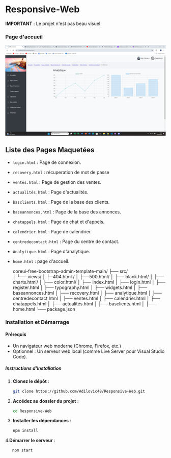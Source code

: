 # Responsive-Web
**IMPORTANT** : 
Le projet n'est pas beau visuel
### Page d'accueil
![Maquette Analytique](./image/Analytiques.png)



## Liste des Pages Maquetées

- `login.html` : Page de connexion.
- `recovery.html` : récuperation de mot de passe
- `ventes.html` : Page de gestion des ventes.
- `actualités.html` : Page d'actualités.
- `basclients.html` : Page de la base des clients.
- `baseannonces.html` : Page de la base des annonces.
- `chatappels.html` : Page de chat et d'appels.
- `calendrier.html` : Page de calendrier.
- `centredecontact.html` : Page du centre de contact.
- `Analytique.html` : Page d'analytique.
- `home.html` : page d'accueil.

  coreui-free-bootstrap-admin-template-main/
├── src/  
│   └── views/
│       ├─404.html /
│       ├──500.html/
│       ├── blank.html/
│       ├── charts.html/
│       ├── color.html/
│       ├── index.html
│       ├── login.html
│       ├── register.html
│       ├── typography.html
│       ├── widgets.html
│       ├── baseannonces.html
│       ├── recovery.html
│       ├── analytique.html
│       ├── centredecontact.html
│       ├── ventes.html
│       ├── calendrier.html
│       ├── chatappels.html
│       ├── actualités.html
│       ├── basclients.html
│       ├── home.html
  └── package.json

### Installation et Démarrage

#### Prérequis

- Un navigateur web moderne (Chrome, Firefox, etc.)
- Optionnel : Un serveur web local (comme Live Server pour Visual Studio Code).

##### Instructions d'Installation



1. **Clonez le dépôt** :
   ```bash
   git clone https://github.com/Adilovic48/Responsive-Web.git

2. **Accédez au dossier du projet** :
   ```bash
   cd Responsive-Web

4. **Installer les dépendances** :
   ```bash
   npm install

4.**Démarrer le serveur** :
   ```bash
      npm start



